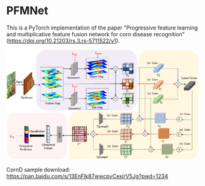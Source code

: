 # PFMNet

This is a PyTorch implementation of the paper "Progressive feature learning and multiplicative feature fusion network for corn disease recognition"(https://doi.org/10.21203/rs.3.rs-5711522/v1).

![avatar](./network.png)

CornD sample download:
https://pan.baidu.com/s/13EnFlk87wwcpyCexirV5Jg?pwd=1234
